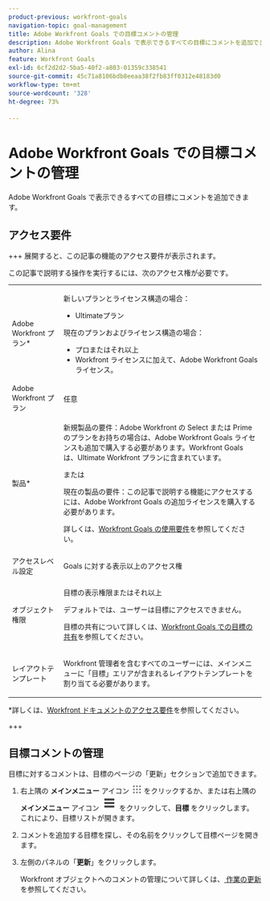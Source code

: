 ```yaml
---
product-previous: workfront-goals
navigation-topic: goal-management
title: Adobe Workfront Goals での目標コメントの管理
description: Adobe Workfront Goals で表示できるすべての目標にコメントを追加できます。
author: Alina
feature: Workfront Goals
exl-id: 6cf2d2d2-5ba5-40f2-a803-01359c338541
source-git-commit: 45c71a8106bdb8eeaa38f2fb83ff0312e48183d0
workflow-type: tm+mt
source-wordcount: '328'
ht-degree: 73%

---
```


# Adobe Workfront Goals での目標コメントの管理

<!--Audited: 01/2024-->

<!--consider retiring this article when goals and all objects are in parity and we remove the legacy commenting from the system. From then on, there is just ONE way to comment and that will be documented in the Update Work article-->

<!--take "legacy" and "new commenting" references out when we remove the legacy - April 2024???-->

<!--<span class="preview">The highlighted information on this page refers to functionality not yet generally available. It is available only in the Preview environment for all customers. </span>

<span class="preview">For information about the current release schedule, see [First Quarter 2024 release overview](../../product-announcements/product-releases/24-q1-release-activity/24-q1-release-overview.md).</span>-->

<!--
After the monthly releases to Production, the same features are also available in the Production environment for customers who enabled fast releases. </span>  
<span class="preview">For information about fast releases, see [Enable or disable fast releases for your organization](../../administration-and-setup/set-up-workfront/configure-system-defaults/enable-fast-release-process.md)</span>  
-->

Adobe Workfront Goals で表示できるすべての目標にコメントを追加できます。

## アクセス要件

+++ 展開すると、この記事の機能のアクセス要件が表示されます。

この記事で説明する操作を実行するには、次のアクセス権が必要です。

<table style="table-layout:auto">
<col>
</col>
<col>
</col>
<tbody>
 <tr> 
   <td role="rowheader">Adobe Workfront プラン*</td> 
   <td> 
   <p>新しいプランとライセンス構造の場合：
  <ul><li>Ultimateプラン </li></ul>
   </p>
<p>現在のプランおよびライセンス構造の場合： 
<ul><li> プロまたはそれ以上 </li>
  <li>Workfront ライセンスに加えて、Adobe Workfront Goals ライセンス。</li></ul></p>
   </td> 
  </tr>
 <tr>
 <td role="rowheader">Adobe Workfront プラン</td>
 <td>
 <p>任意</td>
 </tr>
 <tr>
 <td role="rowheader">製品*</td>
 <td>
 <p> 新規製品の要件：Adobe Workfront の Select または Prime のプランをお持ちの場合は、Adobe Workfront Goals ライセンスも追加で購入する必要があります。Workfront Goals は、Ultimate Workfront プランに含まれています。</p>
 または
 <p>現在の製品の要件：この記事で説明する機能にアクセスするには、Adobe Workfront Goals の追加ライセンスを購入する必要があります。 </p> <p>詳しくは、<a href="../../workfront-goals/goal-management/access-needed-for-wf-goals.md" class="MCXref xref">Workfront Goals の使用要件</a>を参照してください。 </p> </td>
 </tr>
 <tr>
 <td role="rowheader">アクセスレベル設定</td>
 <td> <p>Goals に対する表示以上のアクセス権</p> </td>
 </tr>
 <tr data-mc-conditions="">
 <td role="rowheader">オブジェクト権限</td>
 <td>
  <div>
  <p>目標の表示権限またはそれ以上</p>
  <p>デフォルトでは、ユーザーは目標にアクセスできません。 </p>
 <p>目標の共有について詳しくは、<a href="../../workfront-goals/workfront-goals-settings/share-a-goal.md" class="MCXref xref">Workfront Goals での目標の共有</a>を参照してください。 </p>
  </div> </td>
 </tr>
 <tr>
   <td role="rowheader"><p>レイアウトテンプレート</p></td>
   <td> <p>Workfront 管理者を含むすべてのユーザーには、メインメニューに「目標」エリアが含まれるレイアウトテンプレートを割り当てる必要があります。 </p>  
</td>
  </tr>
</tbody>
</table>

*詳しくは、[Workfront ドキュメントのアクセス要件](/help/quicksilver/administration-and-setup/add-users/access-levels-and-object-permissions/access-level-requirements-in-documentation.md)を参照してください。

+++

## 目標コメントの管理

目標に対するコメントは、目標のページの「更新」セクションで追加できます。

1. 右上隅の **メインメニュー** アイコン ![ メインメニューアイコン ](assets/main-menu-icon.png) をクリックするか、または右上隅の **メインメニュー** アイコン ![ メインメニューライン ](assets/lines-main-menu.png) をクリックして、**目標** をクリックします。
これにより、目標リストが開きます。
1. コメントを追加する目標を探し、その名前をクリックして目標ページを開きます。
1. 左側のパネルの「**更新**」をクリックします。

   Workfront オブジェクトへのコメントの管理について詳しくは、[ 作業の更新 ](/help/quicksilver/workfront-basics/updating-work-items-and-viewing-updates/update-work.md) を参照してください。

<!--   
1. (Optional) To locate an existing comment, start typing a keyword (*****or a user's name********) in the **Search** box in the upper-right corner of the **Comments** tab. 
   
   ![Search field](assets/search-field-in-updates-tab-goals.png)

   The keyword (****or user****) you searched for is highlighted and the comments that contain it display at the top of the Updates section. 


      >[!NOTE]
      >
      >You must search for a word included in a comment or reply. You cannot search for a tagged user or team.
   
   For more information, see [Update work](../../workfront-basics/updating-work-items-and-viewing-updates/update-work.md).

1. Click the **x** icon in the search field to clear the search results and return to the complete update.
1. Click the **Comments** tab in the upper-left corner of the Updates area.
1. Start entering a comment in the **New comment** box.
         
   ![Comment box](assets/comment-box-empty-unshimmed.png)

   >[!TIP]
   >
   >Navigating away from the Updates section before you finish typing and submitting a comment keeps the comment on the page in draft mode even after you log off and log back on. Drafts are saved for 7 days after which they are discarded and cannot be recovered. Drafted comments are only visible to the user entering them.

1. (Optional) To undo or redo a change, use the following shortcut keys:
      * CTRL + Z (⌘+z for Mac) to undo a change 
      * CTRL + Y (⌘+y for Mac) to redo a change 
1. (Optional) To add rich-text formatting to your update, a hyperlink, or an emoji, use any options on the Rich Text toolbar or the icons adjacent to it. For more information, see [Update work](../../workfront-basics/updating-work-items-and-viewing-updates/update-work.md). 
1. (Optional) In the **Tag people or teams** area, start typing the name or the email of a user, or a team that you would like to include in this comment, then select it when it displays in the list. 
1. Select the **Private to my company** toggle to make the comment visible only to people in your company. 

      >[!TIP]
      >
      >You must have a Company specified in your profile to have this option available in the Updates area. 

1. Click **Submit**. 

      >[!TIP]
      >
      >If another user submits a comment to the same item you are updating, there will be a red line with a "New" indicator to inform you of the newer comments, as well as a blue notification at the bottom of the screen indicating the number of new comments. 
      >
      >The indicator only displays only after the comment was submitted on the item, and not when the comment is still composed. 
      >![Real time new red indicator](assets/real-time-new-red-indicator-unified-commenting-copy.png)
      
1. (Optional) To edit a comment, click the **More** menu ![More icon](assets/more-icon.png) to the right of the Like icon, then click **Edit**. 
1. Edit the information in the comment or remove any of the tagged users. 
   You can edit your comment within 15 minutes from submitting it. An "edited" indicator is added to the left of the date stamp that displays when the comment was updated.

   ![Edited tag on comment](assets/edited-tag-on-comment-unified-commenting.png)

   >[!TIP]
   >
   > * An email is generated to notify users of your update only when you submit the original update. No email is generated after you edited your update.
   >
   > * The date stamp is the date of the original comment and not the date of the latest update. 

1. (Optional) Click the **More** menu ![More icon](assets/more-icon.png), then click any of the following options to copy information from a comment to the clipboard or into a new reply:

      * **Copy link** to copy the link of an update, without the replies.
      * **Copy body text** to copy the text of an update. 
      * **Quote reply** to open a new comment box where the original comment is quoted in a new reply and is marked as a block quote.

         For more information, see [Update work](../../workfront-basics/updating-work-items-and-viewing-updates/update-work.md). 

1. (Optional) Click the **More** menu ![More icon](assets/more-icon.png) to the right of a comment, then click **Delete** to delete a comment you added. For more information, see [Update work](../../workfront-basics/updating-work-items-and-viewing-updates/update-work.md).
1. (Optional) Click **Reply** to reply to an existing comment, then follow the steps 5-9 above. For more information about replying to updates, see [Reply to updates](../../workfront-basics/updating-work-items-and-viewing-updates/reply-to-updates.md). (**********insure this stays accurate*********)
1. (Conditional and optional) If other users have added comments that display outside of the visible area in the Updates section, click **View** inside the blue **new comments banner** at the bottom of the screen  to display these comments.
   
   ![Blue comments banner](assets/blue-new-comments-banner-with-view-button.png)
   
   Additional comments display at the bottom of the screen.
1. (Optional) Click the **Like** icon![Like icon](assets/like-icon.png) to like a comment that someone else added. The icon updates with the number of likes.

1. (Optional) Click the **System Activity** tab to view updates logged by the system. When a goal is updated, Workfront generates a note about that update that and displays it in the System Activity tab. Workfront also records a system update when a result, activity, or project is added to the goal or when it is updated. (*********ensure the casing on the tab has not changed**********)-->



